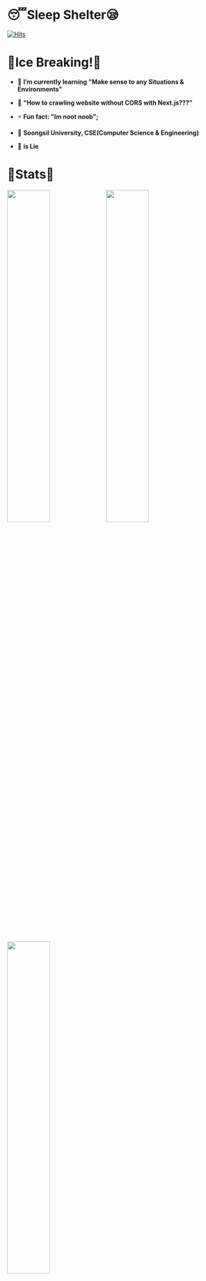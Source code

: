 
# 😴Sleep Shelter😪
[![Hits](https://hits.seeyoufarm.com/api/count/incr/badge.svg?url=https%3A%2F%2Fgithub.com%2FJadest13%2F&count_bg=%2379C83D&title_bg=%23000000&icon=twitch.svg&icon_color=%2379C83D&title=hits&edge_flat=false)](https://hits.seeyoufarm.com)

# 🥶Ice Breaking!🥶

- 🌱 **I’m currently learning "Make sense to any Situations & Environments"**
- 🤔 **"How to crawling website without CORS with Next.js???"**
- ⚡ **Fun fact: "Im noot noob";**

- 🏤 **Soongsil University, CSE(Computer Science & Engineering)**
- 🍰 **is Lie**

  <!--
  ![header](https://capsule-render.vercel.app/api?type=waving&color=0:EEFF00,100:a82da8&height=400&section=header&text=Jadest13&fontSize=180)
  -->

# 🎈Stats🎈

<img src="http://mazassumnida.wtf/api/v2/generate_badge?boj=hyunsu11" width=44.2% />

<img src="https://github-readme-stats.vercel.app/api?username=Jadest13&show_icons=true&theme=tokyonight" width=44.2% />

<img src="https://github-readme-stats.vercel.app/api/top-langs/?username=Jadest13&layout=Demo&theme=tokyonight" width=44.2%/>

# 💻 Tech Stacks 💻

## Operating Systems

![Windows](https://img.shields.io/badge/Windows%2010-0078D6.svg?style=for-the-badge&logo=Windows&logoColor=white)

![Linux](https://img.shields.io/badge/Linux-FCC624.svg?style=for-the-badge&logo=Linux&logoColor=black)
![Ubuntu](https://img.shields.io/badge/Ubuntu%2022.04.1%20LTS-E95420.svg?style=for-the-badge&logo=Ubuntu&logoColor=white)

## Using IDE : ![Visual Studio Code](https://img.shields.io/badge/vscode-007ACC.svg?style=for-the-badge&logo=Visual%20Studio%20Code&logoColor=white) ![Eclipse IDE](https://img.shields.io/badge/Eclipse%20IDE-2C2255.svg?style=for-the-badge&logo=Eclipse%20IDE&logoColor=white) ![PyCharm](https://img.shields.io/badge/PyCharm-000000.svg?style=for-the-badge&logo=PyCharm&logoColor=white) ![Sublime Text](https://img.shields.io/badge/Sublime%20Text-FF9800.svg?style=for-the-badge&logo=Sublime%20Text&logoColor=white) ![Atom](https://img.shields.io/badge/Atom-66595C.svg?style=for-the-badge&logo=Atom&logoColor=white) ![Ubuntu](https://img.shields.io/badge/Ubuntu-E95420.svg?style=for-the-badge&logo=Ubuntu&logoColor=white)

## Using VM : ![VirtualBox](https://img.shields.io/badge/VirtualBox-183A61.svg?style=for-the-badge&logo=VirtualBox&logoColor=white) ![Google Cloud](https://img.shields.io/badge/Google%20Cloud-4285F4.svg?style=for-the-badge&logo=Google%20Cloud&logoColor=white) ![Amazon EC2](https://img.shields.io/badge/Amazon%20EC2-FF9900.svg?style=for-the-badge&logo=Amazon%20EC2&logoColor=white)

## Basic Languages : ![C](https://img.shields.io/badge/C-00599C.svg?style=for-the-badge&logo=c&logoColor=white) ![C++](https://img.shields.io/badge/C++-00599C.svg?style=for-the-badge&logo=c%2B%2B&logoColor=white) ![C#](https://img.shields.io/badge/C%20Sharp-239120.svg?style=for-the-badge&logo=c%20Sharp&logoColor=white) ![Java](https://img.shields.io/badge/java-ED8B00.svg?style=for-the-badge&logo=Java&logoColor=white) ![Kotlin](https://img.shields.io/badge/Kotlin-7F52FF.svg?style=for-the-badge&logo=Kotlin&logoColor=white) ![Python](https://img.shields.io/badge/python-3776AB.svg?style=for-the-badge&logo=Python&logoColor=white)

## WPL : ![HTML5](https://img.shields.io/badge/html5-E34F26.svg?style=for-the-badge&logo=Html5&logoColor=white) ![CSS3](https://img.shields.io/badge/css3-1572B6.svg?style=for-the-badge&logo=Css3&logoColor=white) ![JavaScript](https://img.shields.io/badge/javascript-F7DF1E.svg?style=for-the-badge&logo=Javascript&logoColor=black) ![PHP](https://img.shields.io/badge/PHP-777BB4.svg?style=for-the-badge&logo=PHP&logoColor=white) ![JSP](https://img.shields.io/badge/JSP-F7DF1E.svg?style=for-the-badge&logo=JSP&logoColor=white) ![Node.js](https://img.shields.io/badge/Node.js-339933.svg?style=for-the-badge&logo=Node.js&logoColor=white) ![React](https://img.shields.io/badge/React-61DAFB.svg?style=for-the-badge&logo=React&logoColor=black) ![Next.js](https://img.shields.io/badge/Next.js-000000.svg?style=for-the-badge&logo=Next.js&logoColor=white)

## WS : ![Apache Tomcat](https://img.shields.io/badge/Apache%20Tomcat-F8DC75.svg?style=for-the-badge&logo=Apache%20Tomcat&logoColor=white) ![Vercel](https://img.shields.io/badge/Vercel-000000.svg?style=for-the-badge&logo=Vercel&logoColor=white)

## GM : ![Unity](https://img.shields.io/badge/Unity-FFFFFF.svg?style=for-the-badge&logo=Unity&logoColor=black) ![Skript](https://img.shields.io/badge/Skript-62B47A.svg?style=for-the-badge&logo=Minecraft&logoColor=white)

## Design : ![Adobe](https://img.shields.io/badge/Adobe-FF0000.svg?style=for-the-badge&logo=Adobe&logoColor=white) ![Ps](https://img.shields.io/badge/Photoshop-31A8FF.svg?style=for-the-badge&logo=Adobe%20Photoshop&logoColor=white) ![Ai](https://img.shields.io/badge/Illustrator-FF9A00.svg?style=for-the-badge&logo=Adobe%20Illustrator&logoColor=white) ![Pr](https://img.shields.io/badge/Premier%20Pro-9999FF.svg?style=for-the-badge&logo=Adobe%20Premiere%20Pro&logoColor=white) ![Ae](https://img.shields.io/badge/After%20Effects-9999FF.svg?style=for-the-badge&logo=Adobe%20After%20Effects&logoColor=white) ![Lr](https://img.shields.io/badge/Lightroom-31A8FF.svg?style=for-the-badge&logo=Adobe%20Lightroom&logoColor=white)

## Modeling : ![Blender](https://img.shields.io/badge/Blender-F5792A.svg?style=for-the-badge&logo=Blender&logoColor=white)

<h1/>Unreachable Plan...

![Android](https://img.shields.io/badge/Android-3DDC84.svg?style=for-the-badge&logo=Android&logoColor=white)

![Vue.js](https://img.shields.io/badge/Vue.js-4FC08D.svg?style=for-the-badge&logo=Vue.js&logoColor=white)
![Angular](https://img.shields.io/badge/Angular-DD0031.svg?style=for-the-badge&logo=Angular&logoColor=white)
![Flutter](https://img.shields.io/badge/Flutter-02569B.svg?style=for-the-badge&logo=Flutter&logoColor=white)
![Svelte](https://img.shields.io/badge/Svelte-FF3E00.svg?style=for-the-badge&logo=Svelte&logoColor=white)

<!--
**Jadest13/Jadest13** is a ✨ _special_ ✨ repository because its `README.md` (this file) appears on your GitHub profile.

Here are some ideas to get you started:

- 🔭 I’m currently working on ...
- 🌱 I’m currently learning ...
- 👯 I’m looking to collaborate on ...
- 🤔 I’m looking for help with ...
- 💬 Ask me about ...
- 📫 How to reach me: ...
- 😄 Pronouns: ...
- ⚡ Fun fact: ...
-->
